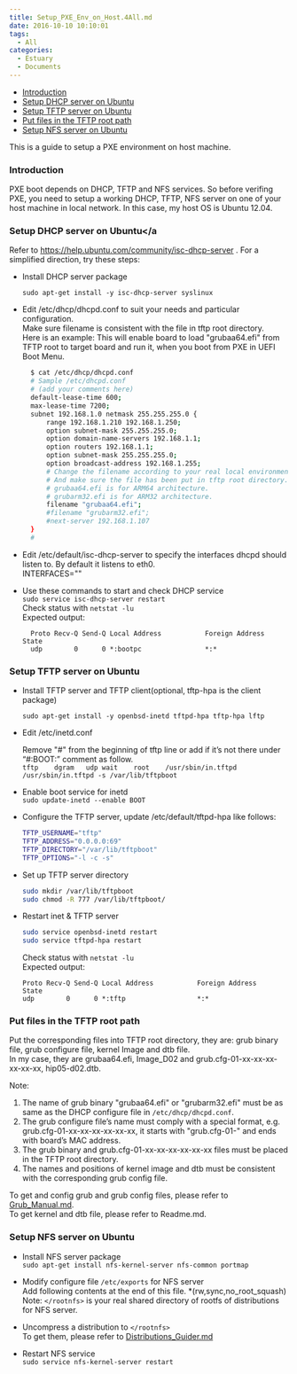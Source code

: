 ```yaml
---
title: Setup_PXE_Env_on_Host.4All.md
date: 2016-10-10 10:10:01
tags:
  - All
categories:
  - Estuary
  - Documents
---
```

* [Introduction](#1)
* [Setup DHCP server on Ubuntu](#2)
* [Setup TFTP server on Ubuntu](#3)
* [Put files in the TFTP root path](#4)
* [Setup NFS server on Ubuntu](#5)

<!--more-->

This is a guide to setup a PXE environment on host machine.

### <a name="1">Introduction</a>

PXE boot depends on DHCP, TFTP and NFS services. So before verifing PXE, you need to setup a working DHCP, TFTP, NFS server on one of your host machine in local network. In this case, my host OS is Ubuntu 12.04.

### <a name="2">Setup DHCP server on Ubuntu</a

Refer to https://help.ubuntu.com/community/isc-dhcp-server . For a simplified direction, try these steps:

* Install DHCP server package

  `sudo apt-get install -y isc-dhcp-server syslinux`

* Edit /etc/dhcp/dhcpd.conf to suit your needs and particular configuration.  
  Make sure filename is consistent with the file in tftp root directory.  
  Here is an example: This will enable board to load "grubaa64.efi" from TFTP root to target board and run it, when you boot from PXE in UEFI Boot Menu. 
  ```bash
    $ cat /etc/dhcp/dhcpd.conf
    # Sample /etc/dhcpd.conf
    # (add your comments here)
    default-lease-time 600;
    max-lease-time 7200;
    subnet 192.168.1.0 netmask 255.255.255.0 {
        range 192.168.1.210 192.168.1.250;
        option subnet-mask 255.255.255.0;
        option domain-name-servers 192.168.1.1;
        option routers 192.168.1.1;
        option subnet-mask 255.255.255.0;
        option broadcast-address 192.168.1.255;
        # Change the filename according to your real local environment and target board type.
        # And make sure the file has been put in tftp root directory.
        # grubaa64.efi is for ARM64 architecture.
        # grubarm32.efi is for ARM32 architecture.
        filename "grubaa64.efi";
        #filename "grubarm32.efi";
        #next-server 192.168.1.107
    }
    #
   ```
* Edit /etc/default/isc-dhcp-server to specify the interfaces dhcpd should listen to. By default it listens to eth0.  
   INTERFACES=""

* Use these commands to start and check DHCP service  
  `sudo service isc-dhcp-server restart`  
  Check status with `netstat -lu`  
  Expected output:  
  ```
    Proto Recv-Q Send-Q Local Address           Foreign Address         State
    udp        0      0 *:bootpc                *:*
  ```
### <a name="3">Setup TFTP server on Ubuntu</a>

* Install TFTP server and TFTP client(optional, tftp-hpa is the client package)

  `sudo apt-get install -y openbsd-inetd tftpd-hpa tftp-hpa lftp`  
* Edit /etc/inetd.conf

  Remove "#" from the beginning of tftp line or add if it’s not there under “#:BOOT:” comment as follow.  
  `tftp    dgram   udp wait    root    /usr/sbin/in.tftpd  /usr/sbin/in.tftpd -s /var/lib/tftpboot`  
* Enable boot service for inetd  
  `sudo update-inetd --enable BOOT`  
* Configure the TFTP server, update /etc/default/tftpd-hpa like follows:

  ```bash
  TFTP_USERNAME="tftp"
  TFTP_ADDRESS="0.0.0.0:69"
  TFTP_DIRECTORY="/var/lib/tftpboot"
  TFTP_OPTIONS="-l -c -s"
  ```

* Set up TFTP server directory
  ```bash
  sudo mkdir /var/lib/tftpboot
  sudo chmod -R 777 /var/lib/tftpboot/
  ```

* Restart inet & TFTP server
  ```bash
  sudo service openbsd-inetd restart
  sudo service tftpd-hpa restart
  ```
  Check status with `netstat -lu`  
  Expected output:
  ```
  Proto Recv-Q Send-Q Local Address           Foreign Address         State
  udp        0      0 *:tftp                  *:*
  ```

### <a name="4">Put files in the TFTP root path</a>

Put the corresponding files into TFTP root directory, they are: grub binary file, grub configure file, kernel Image and dtb file.  
In my case, they are grubaa64.efi, Image_D02 and grub.cfg-01-xx-xx-xx-xx-xx-xx, hip05-d02.dtb.

Note:  
   1. The name of grub binary "grubaa64.efi" or "grubarm32.efi" must be as same as the DHCP configure file in `/etc/dhcp/dhcpd.conf`.  
   2. The grub configure file’s name must comply with a special format, e.g. grub.cfg-01-xx-xx-xx-xx-xx-xx, it starts with "grub.cfg-01-" and ends with board’s MAC address.  
   3. The grub binary and grub.cfg-01-xx-xx-xx-xx-xx-xx files must be placed in the TFTP root directory.  
   4. The names and positions of kernel image and dtb must be consistent with the corresponding grub config file.  

To get and config grub and grub config files, please refer to [Grub_Manual.md](https://github.com/open-estuary/estuary/blob/master/doc/Grub_Manual.4All.md).  
To get kernel and dtb file, please refer to Readme.md.

### <a name="5">Setup NFS server on Ubuntu</a>

* Install NFS server package  
  `sudo apt-get install nfs-kernel-server nfs-common portmap`  
* Modify configure file `/etc/exports` for NFS server  
  Add following contents at the end of this file.
  </rootnfs> *(rw,sync,no_root_squash)  
  Note: `</rootnfs>` is your real shared directory of rootfs of distributions for NFS server.

* Uncompress a distribution to `</rootnfs>`  
    To get them, please refer to [Distributions_Guider.md](https://github.com/open-estuary/estuary/blob/master/doc/Distributions_Guide.4All.md)  
* Restart NFS service  
  `sudo service nfs-kernel-server restart`

